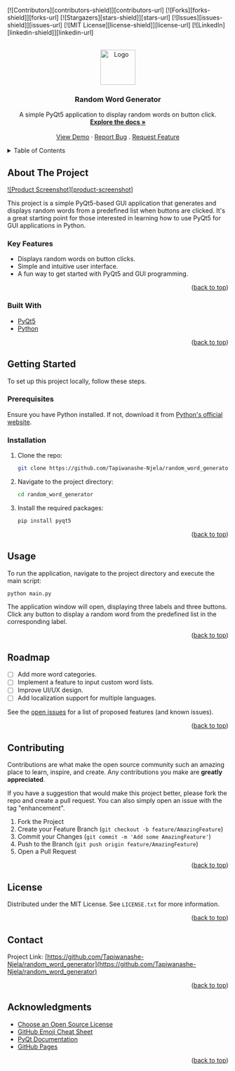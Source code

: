 <!-- Improved compatibility of back to top link: See: https://github.com/othneildrew/Best-README-Template/pull/73 -->
<a id="readme-top"></a>

<!-- PROJECT SHIELDS -->
[![Contributors][contributors-shield]][contributors-url]
[![Forks][forks-shield]][forks-url]
[![Stargazers][stars-shield]][stars-url]
[![Issues][issues-shield]][issues-url]
[![MIT License][license-shield]][license-url]
[![LinkedIn][linkedin-shield]][linkedin-url]

<!-- PROJECT LOGO -->
<br />
<div align="center">
  <a href="https://github.com/Tapiwanashe-Njela/random_word_generator">
    <img src="Pictures/Screenshot 2024-07-28 121243" alt="Logo" width="80" height="80">
  </a>

  <h3 align="center">Random Word Generator</h3>

  <p align="center">
    A simple PyQt5 application to display random words on button click.
    <br />
    <a href="https://github.com/Tapiwanashe-Njela/random_word_generator"><strong>Explore the docs »</strong></a>
    <br />
    <br />
    <a href="https://github.com/Tapiwanashe-Njela/random_word_generator">View Demo</a>
    ·
    <a href="https://github.com/Tapiwanashe-Njela/random_word_generator/issues">Report Bug</a>
    .
    <a href="https://github.com/Tapiwanashe-Njela/random_word_generator/issues">Request Feature</a>
  </p>
</div>

<!-- TABLE OF CONTENTS -->
<details>
  <summary>Table of Contents</summary>
  <ol>
    <li>
      <a href="#about-the-project">About The Project</a>
      <ul>
        <li><a href="#built-with">Built With</a></li>
      </ul>
    </li>
    <li>
      <a href="#getting-started">Getting Started</a>
      <ul>
        <li><a href="#prerequisites">Prerequisites</a></li>
        <li><a href="#installation">Installation</a></li>
      </ul>
    </li>
    <li><a href="#usage">Usage</a></li>
    <li><a href="#roadmap">Roadmap</a></li>
    <li><a href="#contributing">Contributing</a></li>
    <li><a href="#license">License</a></li>
    <li><a href="#contact">Contact</a></li>
    <li><a href="#acknowledgments">Acknowledgments</a></li>
  </ol>
</details>

<!-- ABOUT THE PROJECT -->
## About The Project

[![Product Screenshot][product-screenshot]](https://github.com/Tapiwanashe-Njela/random_word_generator/blob/main/Pictures/Screenshot%202024-07-28%20121243.png)

This project is a simple PyQt5-based GUI application that generates and displays random words from a predefined list when buttons are clicked. It's a great starting point for those interested in learning how to use PyQt5 for GUI applications in Python.

### Key Features
* Displays random words on button clicks.
* Simple and intuitive user interface.
* A fun way to get started with PyQt5 and GUI programming.

<p align="right">(<a href="#readme-top">back to top</a>)</p>

### Built With

* [PyQt5](https://www.riverbankcomputing.com/software/pyqt/intro)
* [Python](https://www.python.org/)

<p align="right">(<a href="#readme-top">back to top</a>)</p>

<!-- GETTING STARTED -->
## Getting Started

To set up this project locally, follow these steps.

### Prerequisites

Ensure you have Python installed. If not, download it from [Python's official website](https://www.python.org/downloads/).

### Installation

1. Clone the repo:
   ```sh
   git clone https://github.com/Tapiwanashe-Njela/random_word_generator.git
   ```
2. Navigate to the project directory:
   ```sh
   cd random_word_generator
   ```
3. Install the required packages:
   ```sh
   pip install pyqt5
   ```

<p align="right">(<a href="#readme-top">back to top</a>)</p>

<!-- USAGE EXAMPLES -->
## Usage

To run the application, navigate to the project directory and execute the main script:

```sh
python main.py
```

The application window will open, displaying three labels and three buttons. Click any button to display a random word from the predefined list in the corresponding label.

<p align="right">(<a href="#readme-top">back to top</a>)</p>

<!-- ROADMAP -->
## Roadmap

- [ ] Add more word categories.
- [ ] Implement a feature to input custom word lists.
- [ ] Improve UI/UX design.
- [ ] Add localization support for multiple languages.

See the [open issues](https://github.com/Tapiwanashe-Njela/random_word_generator/issues) for a list of proposed features (and known issues).

<p align="right">(<a href="#readme-top">back to top</a>)</p>

<!-- CONTRIBUTING -->
## Contributing

Contributions are what make the open source community such an amazing place to learn, inspire, and create. Any contributions you make are **greatly appreciated**.

If you have a suggestion that would make this project better, please fork the repo and create a pull request. You can also simply open an issue with the tag "enhancement".

1. Fork the Project
2. Create your Feature Branch (`git checkout -b feature/AmazingFeature`)
3. Commit your Changes (`git commit -m 'Add some AmazingFeature'`)
4. Push to the Branch (`git push origin feature/AmazingFeature`)
5. Open a Pull Request

<p align="right">(<a href="#readme-top">back to top</a>)</p>

<!-- LICENSE -->
## License

Distributed under the MIT License. See `LICENSE.txt` for more information.

<p align="right">(<a href="#readme-top">back to top</a>)</p>

<!-- CONTACT -->
## Contact

Project Link: [https://github.com/Tapiwanashe-Njela/random_word_generator](https://github.com/Tapiwanashe-Njela/random_word_generator)

<p align="right">(<a href="#readme-top">back to top</a>)</p>

<!-- ACKNOWLEDGMENTS -->
## Acknowledgments

* [Choose an Open Source License](https://choosealicense.com)
* [GitHub Emoji Cheat Sheet](https://www.webpagefx.com/tools/emoji-cheat-sheet)
* [PyQt Documentation](https://www.riverbankcomputing.com/static/Docs/PyQt5/)
* [GitHub Pages](https://pages.github.com)

<p align="right">(<a href="#readme-top">back to top</a>)</p>
